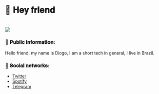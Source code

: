 # 👋 𝐇𝐞𝐲 𝐟𝐫𝐢𝐞𝐧𝐝
 
 <h1 alige="center">
  <img src="https://ik.imagekit.io/c6w0gs4oah/1144459_whygena-draws_reggie-the-mage_9D0yJRH3mT.gif">
 </h1>


### 🎈 𝐏𝐮𝐛𝐥𝐢𝐜 𝐢𝐧𝐟𝐨𝐫𝐦𝐚𝐭𝐢𝐨𝐧:

<p>Hello friend, my name is Diogo, I am a short tech in general, I live in Brazil.<p>


### 🎃 𝐒𝐨𝐜𝐢𝐚𝐥 𝐧𝐞𝐭𝐰𝐨𝐫𝐤𝐬:

 - [Twitter](https://twitter.com/diogoxpp)
 - [Spotify](https://open.spotify.com/user/6a90t46ohj1k84vy8jav1ihbg)
 - [Telegram](https://t.me/joinchat/POHs9RvZ59jijYWVjMHSQg)



 